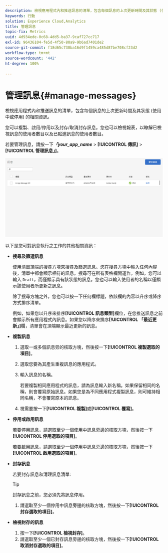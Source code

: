 ```yaml
---
description: 檢視應用程式內和推送訊息的清單，包含每個訊息的上次更新時間及其狀態 (使用中或停用) 的相關資訊。
keywords: 行動
solution: Experience Cloud,Analytics
title: 管理訊息
topic-fix: Metrics
uuid: 4d934ede-0c68-4dd5-ba37-9caf727cc717
exl-id: 96436104-fe5d-4f50-80a9-9b6ad7401de2
source-git-commit: f18d65c738ba16d9f1459ca485d87be708cf23d2
workflow-type: tm+mt
source-wordcount: '442'
ht-degree: 100%

---
```


# 管理訊息{#manage-messages}

檢視應用程式內和推送訊息的清單，包含每個訊息的上次更新時間及其狀態 (使用中或停用) 的相關資訊。

您可以複製、啟用/停用以及封存/取消封存訊息。您也可以檢視報表，以瞭解已檢視訊息的使用者數目以及已點進訊息的使用者數目。

若要管理訊息，請按一下&#x200B;***「your_app_name*** > **[!UICONTROL 傳訊]** > **[!UICONTROL 管理訊息」]**。

![](assets/manage_messages.png)

以下是您可對訊息執行之工作的其他相關資訊：

* **搜尋及篩選訊息**

   使用清單頂端的搜尋方塊來搜尋及篩選訊息。您在搜尋方塊中輸入任何內容後，清單中都會顯示相符的訊息。搜尋可在所有表格欄間運作。例如，您可以輸入 `Draft`，而僅顯示具有該狀態的訊息。您也可以輸入使用者的名稱以僅顯示該使用者所更新之訊息。

   除了搜尋方塊之外，您也可以按一下任何欄標題，依該欄的內容以升序或降序方式排序清單。

   例如，如果您以升序來排序&#x200B;**[!UICONTROL 訊息類型]**&#x200B;欄位，在您推送訊息之前會顯示所有應用程式內訊息。如果您以降序來排序&#x200B;**[!UICONTROL 「最近更新」]**&#x200B;欄，清單會在頂端顯示最近更新的訊息。

* **複製訊息**

   1. 選取一或多個訊息旁的核取方塊，然後按一下&#x200B;**[!UICONTROL 複製選取的項目]**。
   1. 選取您要為其產生重複訊息的應用程式。
   1. 輸入訊息的名稱。

      若要複製相同應用程式的訊息，請為訊息輸入新名稱。如果保留相同的名稱，則會覆寫原始訊息。如果您是為不同應用程式複製訊息，則可維持相同名稱，不會覆寫原本的訊息。

   1. 視需要按一下&#x200B;**[!UICONTROL 複製]**&#x200B;或&#x200B;**[!UICONTROL 覆寫]**。

* **停用或啟用訊息**

   若要停用訊息，請選取至少一個使用中訊息旁邊的核取方塊，然後按一下&#x200B;**[!UICONTROL 停用選取的項目]**。

   若要啟用訊息，請選取至少一個停用中訊息旁邊的核取方塊，然後按一下&#x200B;**[!UICONTROL 啟用選取的項目]**。

* **封存訊息**

   若要封存訊息和清理訊息清單:

   >[!TIP]
   >
   >封存訊息之前，您必須先將訊息停用。

   1. 請選取至少一個停用中訊息旁邊的核取方塊，然後按一下&#x200B;**[!UICONTROL 封存選取的項目]**。

* **檢視封存的訊息**

   1. 按一下&#x200B;**[!UICONTROL 檢視封存]**。
   1. 請選取至少一個已封存訊息旁邊的核取方塊，然後按一下&#x200B;**[!UICONTROL 取消封存選取的項目]**。
